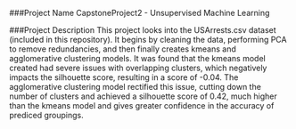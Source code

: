 ###Project Name
CapstoneProject2 - Unsupervised Machine Learning

###Project Description
This project looks into the USArrests.csv dataset (included in this repository). It begins by cleaning the data, performing PCA to remove redundancies, and then finally creates kmeans and agglomerative clustering models. It was found that the kmeans model created had severe issues with overlapping clusters, which negatively impacts the silhouette score, resulting in a score of -0.04. The agglomerative clustering model rectified this issue, cutting down the number of clusters and achieved a silhouette score of 0.42, much higher than the kmeans model and gives greater confidence in the accuracy of prediced groupings.
